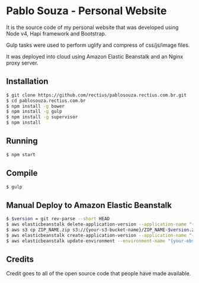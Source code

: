 Pablo Souza - Personal Website
==============================

It is the source code of my personal website that was developed using Node v4, Hapi framework and Bootstrap. 

Gulp tasks were used to perform uglify and compress of css/js/image files.

It was deployed into cloud using Amazon Elastic Beanstalk and an Nginx proxy server.

## Installation

```bash
$ git clone https://github.com/rectius/pablosouza.rectius.com.br.git
$ cd pablosouza.rectius.com.br
$ npm install -g bower
$ npm install -g gulp
$ npm install -g supervisor
$ npm install
```

## Running

```bash
$ npm start
```

## Compile

```bash
$ gulp
```

## Manual Deploy to Amazon Elastic Beanstalk

```bash
$ $version = git rev-parse --short HEAD
$ aws elasticbeanstalk delete-application-version --application-name "{your-ebs-app-name}" --version-label $version --delete-source-bundle
$ aws s3 cp ZIP_NAME.zip s3://{your-s3-bucket-name}/ZIP_NAME-$version.zip
$ aws elasticbeanstalk create-application-version --application-name "{your-ebs-app-name}" --version-label $version --source-bundle S3Bucket="{your-s3-bucket-name}",S3Key="ZIP_NAME-$version.zip"
$ aws elasticbeanstalk update-environment --environment-name "{your-ebs-env-name}" --version-label $version
```

## Credits
Credit goes to all of the open source code that people have made available.